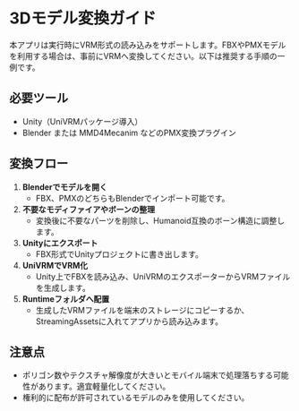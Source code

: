 # 3Dモデル変換ガイド

本アプリは実行時にVRM形式の読み込みをサポートします。FBXやPMXモデルを利用する場合は、事前にVRMへ変換してください。以下は推奨する手順の一例です。

## 必要ツール

- Unity（UniVRMパッケージ導入）
- Blender または MMD4Mecanim などのPMX変換プラグイン

## 変換フロー

1. **Blenderでモデルを開く**
    - FBX、PMXのどちらもBlenderでインポート可能です。
2. **不要なモディファイアやボーンの整理**
    - 変換後に不要なパーツを削除し、Humanoid互換のボーン構造に調整します。
3. **Unityにエクスポート**
    - FBX形式でUnityプロジェクトに書き出します。
4. **UniVRMでVRM化**
    - Unity上でFBXを読み込み、UniVRMのエクスポーターからVRMファイルを生成します。
5. **Runtimeフォルダへ配置**
    - 生成したVRMファイルを端末のストレージにコピーするか、StreamingAssetsに入れてアプリから読み込みます。

## 注意点

- ポリゴン数やテクスチャ解像度が大きいとモバイル端末で処理落ちする可能性があります。適宜軽量化してください。
- 権利的に配布が許可されているモデルのみを使用してください。
